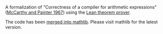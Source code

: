 A formalization of "Correctness of a compiler for arithmetic expressions"
([McCarthy and Painter 1967]) using the [Lean theorem prover].

[McCarthy and Painter 1967]: http://jmc.stanford.edu/articles/mcpain/mcpain.pdf
[Lean theorem prover]: https://leanprover-community.github.io/

The code has been [merged into mathlib](https://github.com/leanprover-community/mathlib/pull/4702).
Please visit mathlib for the latest version.
